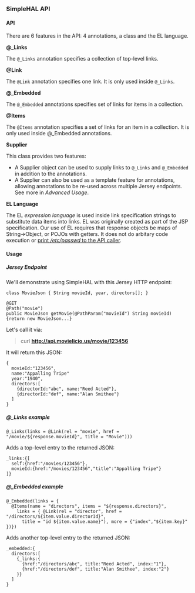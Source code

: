### SimpleHAL API
#### API
There are 6 features in the API: 4 annotations, a class and the EL language.

**@_Links**

The `@_Links` annotation specifies a collection of top-level links.

**@Link** 

The `@Link` annotation specifies one link. It is only used inside `@_Links`.

**@_Embedded**

The `@_Embedded` annotations specifies set of links for items in a collection.

**@Items**

The `@Items` annotation specifies a set of links for an item in a collection.
It is only used inside @_Embedded annotations.

**Supplier**

This class provides two features:
* A Supplier object can be used to supply links to `@_Links` and `@_Embedded` in addition to the annotations.
* A Supplier can also be used as a template feature for annotations, allowing annotations to be re-used across multiple Jersey endpoints. See more in *Advanced Usage*.

**EL Language**

The EL *expression language* is used inside link specification strings to substitute data items into links.
EL was originally created as part of the JSP specification. Our use of EL requires that response objects be maps of String->Object, or POJOs with getters. It does not do arbitary code execution or [print */etc/passwd* to the API caller](http://bouk.co/blog/elasticsearch-rce/).

#### Usage
##### Jersey Endpoint
We'll demonstrate using SimpleHAL with this Jersey HTTP endpoint:
```
class MovieJson { String movieId, year, directors[]; }

@GET
@Path("movie")
public MovieJson getMovie(@PathParam("movieId") String movieId) {return new MovieJson...}
```
Let's call it via:

> curl **http://api.movielicio.us/movie/123456**

It will return this JSON:
```
{
  movieId:"123456",
  name:"Appalling Tripe"
  year:"1940",
  directors:[
    {directorId:"abc", name:"Reed Acted"},
    {directorId:"def", name:"Alan Smithee"}
  ]
}
```

##### **@_Links** example

```
@_Links(links = @Link(rel = "movie", href = "/movie/${response.movieId}", title = "Movie")))
```
Adds a top-level entry to the returned JSON:
```
_links:{[
  self:{href:"/movies/123456"},
  movieId:{href:"/movies/123456","title":"Appalling Tripe"}
]}
```
##### **@_Embedded** example
```
@_Embedded(links = {
  @Items(name = "directors", items = "${response.directors}", 
    links = { @Link(rel = "director", href = "/directors/${item.value.directorId}", 
      title = "id ${item.value.name}"), more = {"index","${item.key}" })})
```
Adds another top-level entry to the returned JSON:
```
_embedded:{
  directors:[
    {_links:{
      {href:"/directors/abc", title:"Reed Acted", index:"1"},
      {href:"/directors/def", title:"Alan Smithee", index:"2"}
    }}
  ]
}
```
